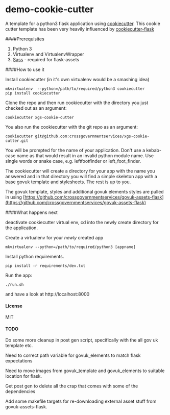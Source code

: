 demo-cookie-cutter
==================

A template for a python3 flask application using [cookiecutter](https://github.com/audreyr/cookiecutter). This cookie cutter template has been very heavily influenced by [cookiecutter-flask](https://github.com/sloria/cookiecutter-flask)

####Prerequisites

1. Python 3
2. Virtualenv and VirtualenvWrapper
3. [Sass](http://sass-lang.com/) - required for flask-assets


####How to use it

Install cookiecutter (in it's own virtualenv would be a smashing idea)
```
mkvirtualenv  --python=/path/to/required/python3 cookiecutter
pip install cookiecutter
```


Clone the repo and then run cookiecutter with the directory you just checked out as an argument:

```
cookiecutter xgs-cookie-cutter
```

You also run the cookiecutter with the git repo as an argument:

```
cookiecutter git@github.com:crossgovernmentservices/xgs-cookie-cutter.git
```

You will be prompted for the name of your application. Don't use a kebab-case name as that would result in an invalid python module name. Use single words or snake case, e.g. leftfootfinder or left_foot_finder.

The cookiecutter will create a directory for your app with the name you answered and in that directory you will find a simple skeleton app with a base govuk template and stylesheets. The rest is up to you.


The govuk template, styles and additional govuk elements styles are pulled in using [https://github.com/crossgovernmentservices/govuk-assets-flask](https://github.com/crossgovernmentservices/govuk-assets-flask)

####What happens next

deactivate cookiecutter virtual env, cd into the newly create directory for the application.

Create a virtualenv for your *newly* created app

```
mkvirtualenv --python=/path/to/required/python3 [appname]
```

Install python requirements.
```
pip install -r requirements/dev.txt
```

Run the app:

```
./run.sh
```

and have a look at http://localhost:8000


#### License
MIT


#### TODO
Do some more cleanup in post gen script, specifically with the all gov uk template etc.

Need to correct path variable for govuk_elements to match flask expectations

Need to move images from govuk_template and govuk_elements to suitable location for flask.

Get post gen to delete all the crap that comes with some of the dependencies

Add some makefile targets for re-downloading external asset stuff from govuk-assets-flask.
